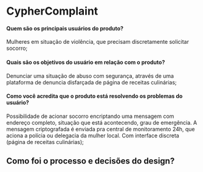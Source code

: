 # CypherComplaint

#### Quem são os principais usuários do produto?
Mulheres em situação de violência, que precisam discretamente solicitar socorro;

#### Quais são os objetivos do usuário em relação com o produto?
Denunciar uma situação de abuso com segurança, através de uma plataforma de denuncia disfarçada de página de receitas culinárias;

#### Como você acredita que o produto está resolvendo os problemas do usuário?
Possibilidade de acionar socorro encriptando uma mensagem com endereço completo, situação que está acontecendo, grau de emergência. A mensagem criptografada é enviada pra central de monitoramento 24h, que aciona a polícia ou delegacia da mulher local. Com interface discreta (página de receitas culinárias);

## Como foi o processo e decisões do design?
